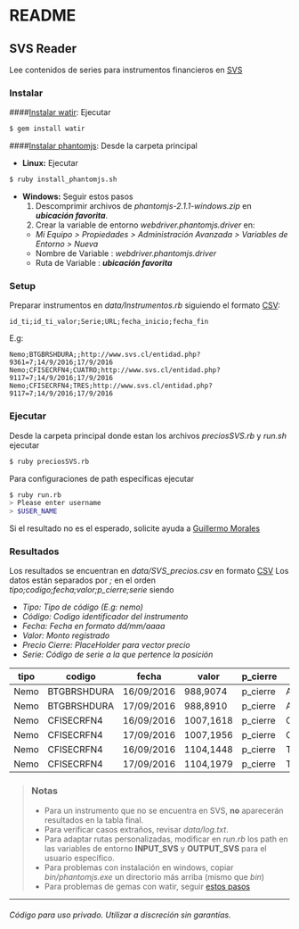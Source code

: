 
# README

## SVS Reader

Lee contenidos de series para instrumentos financieros en  [SVS](http://www.svs.cl/)
### Instalar
####[Instalar watir](https://gist.github.com/enroxorz/968527/f7d5e064eba5addb3a998ce7e1c8dc4ca4cd1563): Ejecutar
```zsh
$ gem install watir
```
####[Instalar phantomjs](https://gist.github.com/julionc/7476620): Desde la carpeta principal
* __Linux:__ Ejecutar
```zsh
$ ruby install_phantomjs.sh
```
* __Windows:__ Seguir estos pasos
  1. Descomprimir archivos de _phantomjs-2.1.1-windows.zip_ en **_ubicación favorita_**.
  2. Crear la variable de entorno _webdriver.phantomjs.driver_ en:
    * _Mi Equipo > Propiedades > Administración Avanzada > Variables de Entorno > Nueva_
    * Nombre de Variable : _webdriver.phantomjs.driver_
    * Ruta de Variable : **_ubicación favorita_**

### Setup
Preparar instrumentos en _data/Instrumentos.rb_ siguiendo el formato [CSV](https://es.wikipedia.org/wiki/CSV): 
```
id_ti;id_ti_valor;Serie;URL;fecha_inicio;fecha_fin
```
E.g:
```
Nemo;BTGBRSHDURA;;http://www.svs.cl/entidad.php?9361=7;14/9/2016;17/9/2016
Nemo;CFISECRFN4;CUATRO;http://www.svs.cl/entidad.php?9117=7;14/9/2016;17/9/2016
Nemo;CFISECRFN4;TRES;http://www.svs.cl/entidad.php?9117=7;14/9/2016;17/9/2016
```
### Ejecutar
Desde la carpeta principal donde estan los archivos _preciosSVS.rb_ y _run.sh_ ejecutar
```zsh
$ ruby preciosSVS.rb
```
Para configuraciones de path específicas ejecutar
```zsh
$ ruby run.rb
> Please enter username
> $USER_NAME
```
Si el resultado no es el esperado, solicite ayuda a [Guillermo Morales](gmorales@quaam.cl)
### Resultados
Los resultados se encuentran en _data/SVS_precios.csv_ en formato [CSV](https://es.wikipedia.org/wiki/CSV)
Los datos están separados por _;_ en el orden _tipo;codigo;fecha;valor;p_cierre;serie_ siendo

* _Tipo: Tipo de código (E.g: nemo)_
* _Código: Codigo identificador del instrumento_
* _Fecha: Fecha en formato dd/mm/aaaa_
* _Valor: Monto registrado_
* _Precio Cierre: PlaceHolder para vector precio_
* _Serie: Código de serie a la que pertence la posición_

tipo | codigo | fecha | valor | p_cierre | serie
--- | --- | --- | --- | --- | ---
Nemo | BTGBRSHDURA | 16/09/2016 | 988,9074 | p_cierre | A
Nemo | BTGBRSHDURA | 17/09/2016 | 988,8910 | p_cierre | A
Nemo | CFISECRFN4 | 16/09/2016 | 1007,1618 | p_cierre | CUATRO
Nemo | CFISECRFN4 | 17/09/2016 | 1007,1956 | p_cierre | CUATRO
Nemo | CFISECRFN4 | 16/09/2016 | 1104,1448 | p_cierre | TRES
Nemo | CFISECRFN4 | 17/09/2016 | 1104,1979 | p_cierre | TRES

> ### Notas
> * Para un instrumento que no se encuentra en SVS, **no** aparecerán resultados en la tabla final.
> * Para verificar casos extraños, revisar _data/log.txt_.
> * Para adaptar rutas personalizadas, modificar en _run.rb_ los path en las variables de entorno **INPUT_SVS** y **OUTPUT_SVS** para el usuario específico.
> * Para problemas con instalación en windows, copiar _bin/phantomjs.exe_ un directorio más arriba (mismo que _bin_)
> * Para problemas de gemas con watir, seguir [estos pasos](http://guides.rubygems.org/ssl-certificate-update/)

***

###### Código para uso privado. Utilizar a discreción sin garantías.